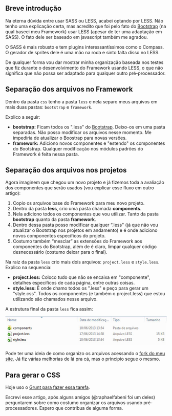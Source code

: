 ## Breve introdução

Na eterna dúvida entre usar SASS ou LESS, acabei optando por LESS. Não tenho uma explicação certa, mas acredito que foi pelo fato do [Bootstrap](http://twitter.github.io/bootstrap) (na qual baseei meu Framework) usar LESS (apesar de ter uma adaptação em SASS). O fato dele ser baseado em javascript também me agradou.

O SASS é mais robusto e tem plugins interessantíssimos como o Compass. O gerador de sprites dele é uma mão na roda e sinto falta disso no LESS.

De qualquer forma vou dar mostrar minha organização baseada nos testes que fiz durante o desenvolvimento do Framework usando LESS, o que não significa que não possa ser adaptado para qualquer outro pré-processador.

## Separação dos arquivos no Framework

Dentro da pasta `css` tenho a pasta `less` e nela separo meus arquivos em mais duas pastas: `bootstrap` e `framework`.

Explico a seguir:

- **bootstrap:** Ficam todos os ".less" do [Bootstrap](http://twitter.github.io/bootstrap). Deixo-os em uma pasta separadas. Não posso modificar os arquivos nesse momento. Me impediria de atualizar o Boostrap para novas versões.
- **framework:** Adiciono novos componentes e "estendo" os componentes do Bootstrap. Qualquer modificação nos módulos padrões do Framework é feita nessa pasta.

## Separação dos arquivos nos projetos

Agora imaginem que chegou um novo projeto e já fizemos toda a avaliação dos componentes que serão usados (vou explicar esse fluxo em outro artigo):

1.  Copio os arquivos base do Framework para meu novo projeto.
2.  Dentro da pasta **less**, crio uma pasta chamada **components**.
3.  Nela adiciono todos os componentes que vou utilizar. Tanto da pasta **bootstrap** quanto da pasta **framework**.
4.  Dentro dessa pasta posso modificar qualquer “.less" (já que não vou atualizar o Bootstrap nos projetos em andamento) e é onde adiciono novos componentes específicos do projeto.
5.  Costumo também “mesclar” as extensões do Framework aos componentes do Bootstrap, além de é claro, limpar qualquer código desnecessário (costumo deixar para o final).

Na raiz da pasta `less` crio mais dois arquivos: `project.less` e `style.less`. Explico na sequencia:

- **project.less:** Coloco tudo que não se encaixa em "componente", detalhes especificos de cada página, entre outras coisas.
- **style.less:** É onde chamo todos os ".less" e peço para gerar um "style.css". Todos os componentes (e também o project.less) que estou utilizando são chamados nesse arquivo.

A estrutura final da pasta `less` fica assim:

![Organização final](/assets/img/blog/organizacao-less.jpg)

Pode ter uma ideia de como organizo os arquivos acessando o [fork do meu site.](https://github.com/felipefialho/Website/tree/master/src/files/css/less) Já fiz várias melhorias de lá pra cá, mas o principio segue o mesmo.

## Para gerar o CSS

Hoje uso o [Grunt para fazer essa tarefa](https://github.com/felipefialho/Grunt-Base/blob/master/Gruntfile.js).

Escrevi esse artigo, após alguns amigos (@raphaelfabeni foi um deles) perguntarem sobre como costumo organizar os arquivos usando pré-processadores. Espero que contribua de alguma forma.
